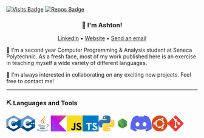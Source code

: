 [![Visits Badge](https://badges.pufler.dev/visits/ashtonqlb/ashtonqlb?label=visits)](https://badges.pufler.dev) [![Repos Badge](https://badges.pufler.dev/repos/ashtonqlb?label=repos)](https://badges.pufler.dev)
<h3 align="center">👋 I'm Ashton!</h3>
<p align="center">
  <a href="https://www.linkedin.com/in/ashtonqlb">LinkedIn</a> •
  <a href="https://ashtonqlb.github.io/">Website</a> •
  <a href="mailto:ashtonqlb@disroot.org">Send an email</a>
</p>
🌟 I'm a second year Computer Programming & Analysis student at Seneca Polytechnic. As a fresh face, most of my work published here is an exercise in teaching myself a wide variety of different languages.</p>

👯 I'm always interested in collaborating on any exciting new projects. Feel free to contact me!

---
### ⛏️ Languages and Tools
<a href="https://en.cppreference.com/w/c/language" target="_blank"><img align="left" alt="C language" height ="42px" src="/icons/c.svg"></a>
<a href="https://www.cplusplus.com/" target="_blank"><img align="left" alt="C++" height ="42px" src="/icons/c++.svg"></a>
<a href="https://www.java.com/" target="_blank"><img align="left" alt="Java" height ="42px" src="/icons/java.svg"></a>
<a href="https://kotlinlang.org/" target="_blank"><img align="left" alt="kotlin" height ="42px" src="/icons/kotlin.svg"></a>
<a href="https://developer.mozilla.org/en-US/docs/Web/JavaScript" target="_blank"> <img align="left" alt="JavaScript" height ="42px"  src="/icons/js.svg"> </a>
<a href="https://www.typescriptlang.org/" target="_blank"><img align="left" alt="Typescirpt" height ="42px" src="/icons/ts.svg"></a>
<a href="https://www.python.org/" target="_blank"><img align="left" alt="Python" height ="42px" src="/icons/python.svg"></a>
<a href="https://www.nodejs.org" target="_blank"><img align="left" alt="Node" height ="42px" src="/icons/node.svg"></a>
<a href="discord.com" targt="_blank"> <img src="icons/discord.svg" align=left alt="discord" height="42px" /> </a>
<a href="https://ubuntu.com/" target="_blank"><img align="left" alt="Ubuntu" height ="42px" src="/icons/ubuntu.svg"></a>
<a href="https://git-scm.com/" target="_blank"> <img src="/icons/git.svg" align="left" alt="git" height='42px'/> </a>
